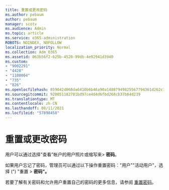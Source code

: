 ```yaml
---
title: 重置或更改密码
ms.author: pebaum
author: pebaum
manager: scotv
ms.audience: Admin
ms.topic: article
ms.service: o365-administration
ROBOTS: NOINDEX, NOFOLLOW
localization_priority: Normal
ms.collection: Adm_O365
ms.assetid: 063b56f2-625b-4520-99db-4e92941d3940
ms.custom:
- "9002291"
- "4428"
- "1100004"
- "735"
- "826"
ms.openlocfilehash: 859042d068da6410b6b46a90a14887949825567794361d262c190149530d708b
ms.sourcegitcommit: 920051182781bd97ce4d4d6fbd268cb37b84d239
ms.translationtype: MT
ms.contentlocale: zh-CN
ms.lasthandoff: 08/11/2021
ms.locfileid: "57898458"
---
```

# <a name="reset-or-change-passwords"></a>重置或更改密码

用户可以通过选择"查看"帐户的用户照片或缩写来> **密码**。
  
如果用户忘记了密码，管理员可以通过以下操作重置密码："用户""活动用户"，选择 (") "重置  >  [](https://portal.office.com/adminportal/home#/users)**密码"。**
  
若要了解有关密码和允许用户重置自己的密码的更多信息，请参阅 [重置密码](https://docs.microsoft.com/microsoft-365/admin/add-users/reset-passwords)。
